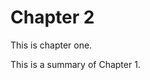 <!--describe_model
{
  "type": "::Chapter",
  "id":   2,
  "name": "Chapter 2",
  "foo":  23.2,
  "bar":  1234,
  "book_id": 1
}
-->

# Chapter 2

This is chapter one.

<!--describe_model_attribute: summary-->
This is a summary of Chapter 1.
<!--end_describe_model_attribute-->
<!--end_describe_model-->